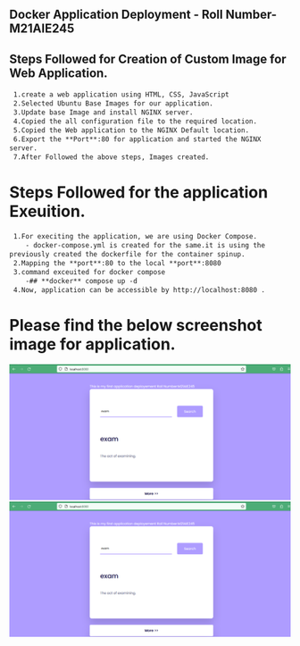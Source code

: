 ## Docker Application Deployment - Roll Number- M21AIE245 
## Steps Followed for Creation of Custom Image for Web Application.
     1.create a web application using HTML, CSS, JavaScript 
     2.Selected Ubuntu Base Images for our application.
     3.Update base Image and install NGINX server.
     4.Copied the all configuration file to the required location.
     5.Copied the Web application to the NGINX Default location.
     6.Export the **Port**:80 for application and started the NGINX server.
     7.After Followed the above steps, Images created.

# Steps Followed for the application Exeuition.
     1.For execiting the application, we are using Docker Compose.
        - docker-compose.yml is created for the same.it is using the previously created the dockerfile for the container spinup.
     2.Mapping the **port**:80 to the local **port**:8080
     3.command exceuited for docker compose 
        -## **docker** compose up -d 
     4.Now, application can be accessible by http://localhost:8080 .

# Please find the below screenshot image for application.

![homepage](https://github.com/kumar-332/m21aie245/blob/main/data/homepage.PNG)
![homepage](./data/homepage.PNG)